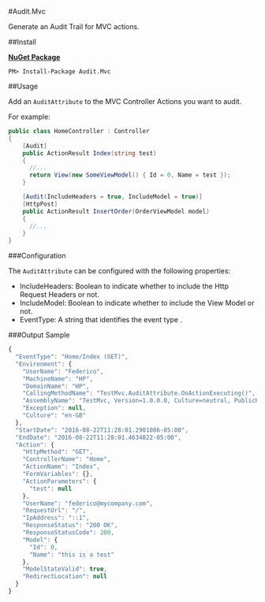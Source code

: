 #Audit.Mvc

Generate an Audit Trail for MVC actions.

##Install

**[NuGet Package](https://www.nuget.org/packages/Audit.Mvc/)**
```
PM> Install-Package Audit.Mvc
```

##Usage

Add an `AuditAttribute` to the MVC Controller Actions you want to audit.

For example:

```c#
public class HomeController : Controller
{
    [Audit]
    public ActionResult Index(string test)
    {
      //...
      return View(new SomeViewModel() { Id = 0, Name = test });
    }

    [Audit(IncludeHeaders = true, IncludeModel = true)]
    [HttpPost]
    public ActionResult InsertOrder(OrderViewModel model)
    {
      //...
    }
}
```

###Configuration

The `AuditAttribute` can be configured with the following properties:
- IncludeHeaders: Boolean to indicate whether to include the Http Request Headers or not.
- IncludeModel: Boolean to indicate whether to include the View Model or not.
- EventType: A string that identifies the event type .

###Output Sample

```javascript
{
  "EventType": "Home/Index (GET)",
  "Environment": {
    "UserName": "Federico",
    "MachineName": "HP",
    "DomainName": "HP",
    "CallingMethodName": "TestMvc.AuditAttribute.OnActionExecuting()",
    "AssemblyName": "TestMvc, Version=1.0.0.0, Culture=neutral, PublicKeyToken=null",
    "Exception": null,
    "Culture": "en-GB"
  },
  "StartDate": "2016-08-22T11:28:01.2901086-05:00",
  "EndDate": "2016-08-22T11:28:01.4634822-05:00",
  "Action": {
    "HttpMethod": "GET",
    "ControllerName": "Home",
    "ActionName": "Index",
    "FormVariables": {},
    "ActionParameters": {
      "test": null
    },
    "UserName": "federico@mycompany.com",
    "RequestUrl": "/",
    "IpAddress": "::1",
    "ResponseStatus": "200 OK",
    "ResponseStatusCode": 200,
    "Model": {
      "Id": 0,
      "Name": "this is a test"
    },
    "ModelStateValid": true,
    "RedirectLocation": null
  }
}
```


